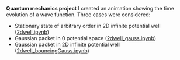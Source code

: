**Quantum mechanics project**
I created an animation showing the time evolution of a wave function. 
Three cases were considered:
* Stationary state of arbitrary order in 2D infinite potential well ([2dwell.ipynb](2dwell.ipynb))
* Gaussian packet in 0 potential space ([2dwell_gauss.ipynb](2dwell_gauss.ipynb))
* Gaussian packet in 2D infinite potential well ([2dwell_bouncingGauss.ipynb](2dwell_bouncingGauss.ipynb))
